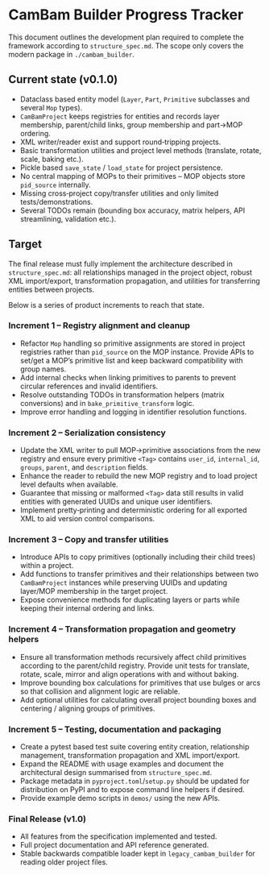 # CamBam Builder Progress Tracker

This document outlines the development plan required to complete the framework according to `structure_spec.md`.  The scope only covers the modern package in `./cambam_builder`.

## Current state (v0.1.0)
* Dataclass based entity model (`Layer`, `Part`, `Primitive` subclasses and several `Mop` types).
* `CamBamProject` keeps registries for entities and records layer membership, parent/child links, group membership and part→MOP ordering.
* XML writer/reader exist and support round‑tripping projects.
* Basic transformation utilities and project level methods (translate, rotate, scale, baking etc.).
* Pickle based `save_state` / `load_state` for project persistence.
* No central mapping of MOPs to their primitives – MOP objects store `pid_source` internally.
* Missing cross‑project copy/transfer utilities and only limited tests/demonstrations.
* Several TODOs remain (bounding box accuracy, matrix helpers, API streamlining, validation etc.).

## Target
The final release must fully implement the architecture described in `structure_spec.md`: all relationships managed in the project object, robust XML import/export, transformation propagation, and utilities for transferring entities between projects.

Below is a series of product increments to reach that state.

### Increment 1 – Registry alignment and cleanup
- Refactor `Mop` handling so primitive assignments are stored in project registries rather than `pid_source` on the MOP instance.  Provide APIs to set/get a MOP’s primitive list and keep backward compatibility with group names.
- Add internal checks when linking primitives to parents to prevent circular references and invalid identifiers.
- Resolve outstanding TODOs in transformation helpers (matrix conversions) and in `bake_primitive_transform` logic.
- Improve error handling and logging in identifier resolution functions.

### Increment 2 – Serialization consistency
- Update the XML writer to pull MOP→primitive associations from the new registry and ensure every primitive `<Tag>` contains `user_id`, `internal_id`, `groups`, `parent`, and `description` fields.
- Enhance the reader to rebuild the new MOP registry and to load project level defaults when available.
- Guarantee that missing or malformed `<Tag>` data still results in valid entities with generated UUIDs and unique user identifiers.
- Implement pretty‑printing and deterministic ordering for all exported XML to aid version control comparisons.

### Increment 3 – Copy and transfer utilities
- Introduce APIs to copy primitives (optionally including their child trees) within a project.
- Add functions to transfer primitives and their relationships between two `CamBamProject` instances while preserving UUIDs and updating layer/MOP membership in the target project.
- Expose convenience methods for duplicating layers or parts while keeping their internal ordering and links.

### Increment 4 – Transformation propagation and geometry helpers
- Ensure all transformation methods recursively affect child primitives according to the parent/child registry.  Provide unit tests for translate, rotate, scale, mirror and align operations with and without baking.
- Improve bounding box calculations for primitives that use bulges or arcs so that collision and alignment logic are reliable.
- Add optional utilities for calculating overall project bounding boxes and centering / aligning groups of primitives.

### Increment 5 – Testing, documentation and packaging
- Create a pytest based test suite covering entity creation, relationship management, transformation propagation and XML import/export.
- Expand the README with usage examples and document the architectural design summarised from `structure_spec.md`.
- Package metadata in `pyproject.toml`/`setup.py` should be updated for distribution on PyPI and to expose command line helpers if desired.
- Provide example demo scripts in `demos/` using the new APIs.

### Final Release (v1.0)
- All features from the specification implemented and tested.
- Full project documentation and API reference generated.
- Stable backwards compatible loader kept in `legacy_cambam_builder` for reading older project files.
